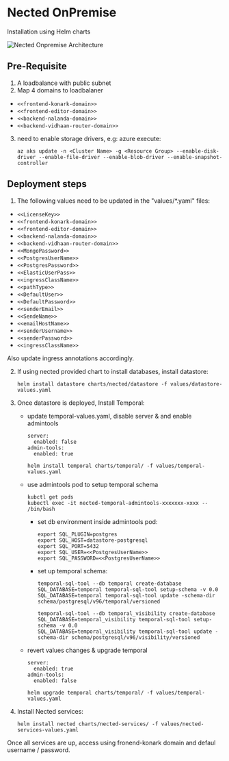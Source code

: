 # Nected OnPremise
Installation using Helm charts

![Nected Onpremise Architecture](https://assets.nected.io/nalanda/nected-onpremise-arch.jpg)

## Pre-Requisite
1. A loadbalance with public subnet
2. Map 4 domains to loadbalaner
  - `<<frontend-konark-domain>>`
  - `<<frontend-editor-domain>>`
  - `<<backend-nalanda-domain>>`
  - `<<backend-vidhaan-router-domain>>`
3. need to enable storage drivers, e.g: azure execute:
   ```
   az aks update -n <Cluster Name> -g <Resource Group> --enable-disk-driver --enable-file-driver --enable-blob-driver --enable-snapshot-controller
   ```

## Deployment steps
1. The following values need to be updated in the "values/*.yaml" files:
  - `<<LicenseKey>>`
  - `<<frontend-konark-domain>>`
  - `<<frontend-editor-domain>>`
  - `<<backend-nalanda-domain>>`
  - `<<backend-vidhaan-router-domain>>`
  - `<<MongoPassword>>`
  - `<<PostgresUserName>>`
  - `<<PostgresPassword>>`
  - `<<ElasticUserPass>>`
  - `<<ingressClassName>>`
  - `<<pathType>>`
  - `<<DefaultUser>>`
  - `<<DefaultPassword>>`
  - `<<senderEmail>>`
  - `<<SendeName>>`
  - `<<emailHostName>>`
  - `<<senderUsername>>`
  - `<<senderPassword>>`
  - `<<ingressClassName>>`

  Also update ingress annotations accordingly.

2. If using nected provided chart to install databases, install datastore:
   ```
   helm install datastore charts/nected/datastore -f values/datastore-values.yaml
   ```

3. Once datastore is deployed, Install Temporal:
    - update temporal-values.yaml, disable server & and enable admintools
      ```
      server:
        enabled: false
      admin-tools:
        enabled: true

      helm install temporal charts/temporal/ -f values/temporal-values.yaml
      ```

    - use admintools pod to setup temporal schema
      ```
      kubctl get pods
      kubectl exec -it nected-temporal-admintools-xxxxxxx-xxxx -- /bin/bash
      ```

      - set db environment inside admintools pod:
        ```
        export SQL_PLUGIN=postgres
        export SQL_HOST=datastore-postgresql
        export SQL_PORT=5432
        export SQL_USER=<<PostgresUserName>>
        export SQL_PASSWORD=<<PostgresUserName>>
        ```

      - set up temporal schema:
        ```
        temporal-sql-tool --db temporal create-database
        SQL_DATABASE=temporal temporal-sql-tool setup-schema -v 0.0
        SQL_DATABASE=temporal temporal-sql-tool update -schema-dir schema/postgresql/v96/temporal/versioned
  
        temporal-sql-tool --db temporal_visibility create-database
        SQL_DATABASE=temporal_visibility temporal-sql-tool setup-schema -v 0.0
        SQL_DATABASE=temporal_visibility temporal-sql-tool update -schema-dir schema/postgresql/v96/visibility/versioned
        ```

    - revert values changes & upgrade temporal
      ```
      server:
        enabled: true
      admin-tools:
        enabled: false
      
      helm upgrade temporal charts/temporal/ -f values/temporal-values.yaml
      ```

4. Install Nected services:
    ```
    helm install nected charts/nected-services/ -f values/nected-services-values.yaml
    ```

Once all services are up, access using fronend-konark domain and defaul username / password.
